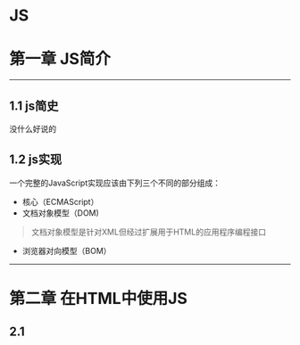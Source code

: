 # JS #

# 第一章 JS简介 #

---

## 1.1 js简史 ##
没什么好说的

## 1.2 js实现 ##
一个完整的JavaScript实现应该由下列三个不同的部分组成：

+ 核心（ECMAScript）
+ 文档对象模型（DOM)

> 文档对象模型是针对XML但经过扩展用于HTML的应用程序编程接口

+ 浏览器对向模型（BOM）

---

# 第二章 在HTML中使用JS #

## 2.1 <script>元素 ##
HTML 4.01为`<script>`定义了下列六个属性：

+ async 可选 表示应立即下载脚本
+ charset 可选 表示通过src属性指定的代码的字符集（不常用）
+ defer 可选 表示脚本可以延迟到文档完全被解析之后再执行（只对外部脚本有效）
+ language 已废弃
+ src 可选 表示包含要执行代码的外部文件
+ type 可选 表示编写代码使用的脚本语言类型


在使用`<script>`元素嵌入js代码时，只需指定type属性

```javascript
	<script type="text/javascript">
		function sayHi(){
			alert("Hi");
		} 
	</script>
```

> 在嵌入的js代码内要避免出现`</script>`字符，如果有需要应该使用转义字符\


如果要通过`<script>`包含外部文件，则src属性就是必须的，其值为指向该文件的链接

`<script type="text/javascript" src="example.js"></script>`


> 当使用的src属性后，标签之间不能再出现额外的JS代码


### 2.1.1 标签的位置 ###


```HTML
<!DOCTYPE html>
<html>
	<head>
		<title>Example HTML Page</title>
	</head>
	<body>
		<!--这里放内容--！>
		<script type="text/javascript" src="example.js"></script>
	</body>
</html>
```

### 2.1.2 延迟脚本 ###

defer属性设置后，脚本会延迟到整个页面都解析完毕后再执行

>defer属性只适用于外部脚本文件

在使用defer属性时，只需设置defer="defer"即可

`<script type="text/javascript" defer="defer" src="example.js"></script>`

### 2.1.3 异步脚本 ###

async属性

目的是不让页面等待脚本的下载和执行，从而异步加载页面的其他内容。

>建议异步脚本不要在加载期间修改DOM

### 2.1.4 在XHTML中的用法 ###


### 2.1.5 不推荐使用的用法 ###



## 2.2 嵌入代码与外部文件 ##


## 2.3 文档模式 ##


## 2.4 <noscript>元素 ##


## 2.5 小结 ##

+ 在包含外部js文件时，*必须将src属性设置为指向文件的URL*

+ 所有的`<script>`元素都会按照他们在页面中出现的先后顺序被依次解析（不使用defer和async属性的情况下）

+ 一般应该把`<script>`元素放在页面主要内容后，`</body>`标签前

+ 使用defer属性可以让脚本在文档完全呈现之后再执行。延迟脚本总是按照他们的顺序执行

+ 使用async属性表示当前脚本不必等待其他脚本。不能保证异步脚本按顺序执行



# 第三章 基本概念 #


## 3.1 语法 ##

ECMAScript的语法大量借鉴了C及其他类C语言（如Java和Perl）


### 3.1.1 区分大小写 ###

ECMAScript中的一切都区分大小写（变量、函数和操作符）

### 3.1.2 标识符 ###

所谓*标识符*，就是指变量、函数、属性的名字，或者函数的参数

+ 第一个字符必须是一个字母、下划线(\_)或美元符号($)

+ 其他字符可以是字母、下划线、美元符号或数字

按照惯例，ECMAScript*采用驼峰大小写格式*，例如

```
firstSecond
myCar
doSomeThingImportant
```


### 3.1.3 注释 ###

ECMASript采用C风格注释


### 3.1.4 严格模式 ###

在顶部添加如下代码以启用严格模式

`'use strict'`

### 3.1.5 语句 ###

分号结尾表示一条语句 

>即使没有分号也是一条有效的语句，但不推荐这样做

## 3.2 关键字和保留字 ##


## 3.3 变量 ##

ECMAScript的变量是松散类型的，可以保存任何类型的数据

定义变量时要使用*var*操作符

```javascript
	var message = 'hi';
```

当var被省略时创建的是一个全局变量

```javascript
	function test()
	{
		message = "hi"; // 这是一个全局变量
	}
	test();
	alert(message); // "hi"
```

## 3.4 数据类型 ##

ECMAScript有5种简单数据类型和一种复杂数据类型：

+ Undefined
+ Null
+ Boolean
+ Number
+ String
+ Object

>由于ECMAScript数据类型具有动态性，因此没有再定义其他数据类型的必要了



### 3.4.1 typeof操作符 ###

typeof操作符用于检测给定变量的数据类型

* "undefined"——如果这个值未定义
* "boolean"——如果这个值是布尔值
* "string"——字符串
* "number"——数值
* "object"——如果这个值是对象或null
* "function"——如果这个值是函数

### 3.4.2 Undefined ###

当var声明了一个变量而*未对他初始化*，那么他的值就是undefined


### 3.4.3 Null ###

null表示一个空对象指针


### 3.4.4 boolean ###

该类型只有两个字面值：true false


要将一个值转换为其对应的boolean值，可以调用转型函数
```javascript
	Boolean()
```

下表给出各种数据类型及其对应的转换规则

|数据类型|转换为true的值|转换为false的值|
|:-:|:-:|:-:|
|Boolean|true|false|
|String|任何非空字符串|""(空字符串)|
|Number|任何非0数字值(包括无穷大)|0和NaN|
|Object|任何对象|null|
|Undefined|n/a|undefined|

>n/a(或N/A),是not applicable的缩写，意思是"不适用"

### 3.4.5 Number类型 ###

Number类型可以表示整数和浮点数，在数字前加0可表示八进制数，0x表示十六进制数

1. 浮点数值

2. 数值范围
	+ 无穷 Infinity

3. NaN(not a number)
	+ NaN与任何值都不相等，包括NaN本身

4. 数值转换

有三个数值可以把非数值转换为数值

```javascript
	Number()     // 可用于任何数据类型
	parseInt()   // 把字符串转换为整数
	parseFloat() // 把字符串转换为浮点数
```

`Number()`函数转换规则如下

+ 如果是boolean值，true和false会分别转换为1和0
+ 如果是数字值，则只是简单的传入和返回
+ 如果是null值，则返回0
+ 如果是undefine，则返回NaN
+ 如果是字符串，则有如下规则
	* 如果只包含数字，会忽略前导0
	* 有小数点则转换为浮点数
	* 如果包含有效的十六进制，则返回同样大小的*十进制整数值*
	* undefined返回NaN
	* 空字符串返回0
	* 除上述情况外，返回NaN
+ 如果是对象，则调用对象的`valueOf()`方法 若转换的结果是NaN，则调用对象的`toString()`方法

- - -


`parseInt()`函数转换规则如下
+ 忽略字符串前面的空格，直到找到第一个非空格字符
+ 如果第一个非空格字符不是数字或负号，则返回NaN
+ 解析完后忽略后面的非数字字符

> parseInt()可以识别十六或八进制字符

可以为`parseInt()`函数提供第二个参数，其值为转换的进制

- - -
`parseFloat()`函数
+ 会忽略所有前导0
+ 只有第一个小数点有效
+ 只解析十进制的值


### 3.4.6 String ###

1. 字符字面量

|字面量|含义|
|:----|:--|
|\n|换行|
|\t|制表|
|\b|空格|
|\r|回车|
|\f|进纸|
|\xnn|十六进制|
|\unn|以十六进制表示Unicode字符|


2. 字符串的特点

*ECMAScript中的字符串是不变的*

3. 转换为字符串
+ 使用几乎每个值都有的`toString()`方法
+ 使用`String()`函数





